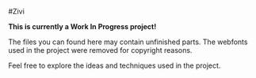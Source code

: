#Zivi

**This is currently a Work In Progress project!**

The files you can found here may contain unfinished parts.
The webfonts used in the project were removed for copyright reasons.

Feel free to explore the ideas and techniques used in the project.